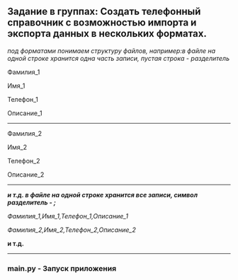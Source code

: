## **Задание в группах:** Создать телефонный справочник с возможностью импорта и экспорта данных в нескольких форматах.

*под форматами понимаем структуру файлов, например:в файле на одной строке хранится одна часть записи, пустая строка - разделитель*

Фамилия_1

Имя_1

Телефон_1

Описание_1

______

Фамилия_2

Имя_2

Телефон_2

Описание_2

______

***и т.д. в файле на одной строке хранится все записи, символ разделитель - ;***

*Фамилия_1,Имя_1,Телефон_1,Описание_1*

*Фамилия_2,Имя_2,Телефон_2,Описание_2*

**и т.д.**

________

### **main.py** - Запуск приложения